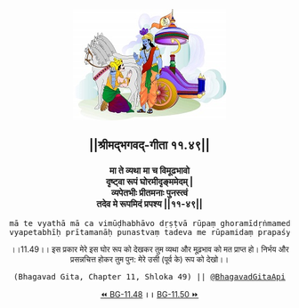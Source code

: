 <center><img src="../../asset/BG.png" alt="#API #bhagavadgitaapi #slok #nodejs #js #api #gitaapi #krishna #hinduism #vedic #ISKCON #shreemadbhagavadgita #technology"/>
<h2>||श्रीमद्‍भगवद्‍-गीता ११.४९||</h2>
<h3>मा ते व्यथा मा च विमूढभावो<br/>दृष्ट्वा रूपं घोरमीदृङ्ममेदम् |<br/>व्यपेतभीः प्रीतमनाः पुनस्त्वं<br/>तदेव मे रूपमिदं प्रपश्य ||११-४९||</h3>
<pre>mā te vyathā mā ca vimūḍhabhāvo dṛṣṭvā rūpaṃ ghoramīdṛṅmamedam .<br/>vyapetabhīḥ prītamanāḥ punastvaṃ tadeva me rūpamidaṃ prapaśya ||11-49||</pre>
<p>।।11.49।। इस प्रकार मेरे इस घोर रूप को देखकर तुम व्यथा और मूढ़भाव को मत प्राप्त हो। निर्भय और प्रसन्नचित्त होकर तुम पुन: मेरे उसी (पूर्व के) रूप को देखो।।</p>
<pre>(Bhagavad Gita, Chapter 11, Shloka 49) || <a href="https://twitter.com/bhagavadgitaapi">@BhagavadGitaApi</a></pre><a href="../../11/48">⏪  BG-11.48</a><b>        ।।        </b><a href="../../11/50">BG-11.50  ⏩</a></center></center>